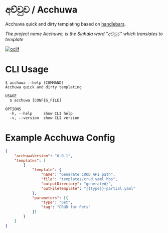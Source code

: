 අච්චුව / Acchuwa
=======

Acchuwa quick and dirty templating based on [handlebars](https://handlebarsjs.com/guide/#simple-expressions).

*The project name Acchuwa, is the Sinhala word "අච්චුව" which translates to template*

[![oclif](https://img.shields.io/badge/cli-oclif-brightgreen.svg)](https://oclif.io)

# CLI Usage
```sh-session
$ acchuwa --help [COMMAND]
Acchuwa quick and dirty templating

USAGE
  $ acchuwa [CONFIG_FILE]

OPTIONS
  -h, --help     show CLI help
  -v, --version  show CLI version

```
# Example Acchuwa Config

```json 
{
    "acchuwaVersion": "0.0.1",
    "templates": [
        {
            "template": {
                "name": "Generate CRUD API path",
                "file": "templates/crud.yaml.hbs",
                "outputDirectory": "generated/",
                "outFileTemplate": "{{type}}-partial.yaml"
            },
            "parameters": [{
                "type": "pet",
                "tag": "CRUD for Pets"
            }]
        }
    ]
}
```